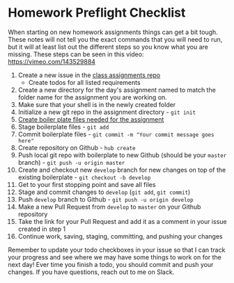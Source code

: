 # Homework Preflight Checklist

When starting on new homework assignments things can get a bit tough.
These notes will not tell you the exact commands that you will need to run, but it will at least list out the different steps so you know what you are missing.
These steps can be seen in this video: https://vimeo.com/143529884

1. Create a new issue in the [class assignments repo](https://github.com/tiy-lr-fee-2015-fall/assignments)
    * Create todos for all listed requirements
1. Create a new directory for the day's assignment named to match the folder name for the assignment you are working on.
2. Make sure that your shell is in the newly created folder
3. Initialize a new git repo in the assignment directory - `git init`
4. [Create boiler plate files needed for the assignment](project-structure.html)
5. Stage boilerplate files - `git add`
6. Commit boilerplate files - `git commit -m "Your commit message goes here"`
7. Create repository on Github - `hub create`
8. Push local git repo with boilerplate to new Github (should be your `master` branch) - `git push -u origin master`
9. Create and checkout new `develop` branch for new changes on top of the existing boilerplate - `git checkout -b develop`
10. Get to your first stopping point and save all files
11. Stage and commit changes to `develop` (`git add`, `git commit`)
12. Push `develop` branch to Github - `git push -u origin develop`
13. Make a new Pull Request from `develop` to `master` on your Github repository
14. Take the link for your Pull Request and add it as a comment in your issue created in step 1
15. Continue work, saving, staging, committing, and pushing your changes

Remember to update your todo checkboxes in your issue so that I can track your progress and see where we may have some things to work on for the next day!
Ever time you finish a todo, you should commit and push your changes.
If you have questions, reach out to me on Slack.
